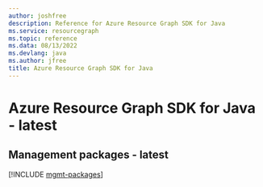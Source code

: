 ```yaml
---
author: joshfree
description: Reference for Azure Resource Graph SDK for Java
ms.service: resourcegraph
ms.topic: reference
ms.data: 08/13/2022
ms.devlang: java
ms.author: jfree
title: Azure Resource Graph SDK for Java
---
```

# Azure Resource Graph SDK for Java - latest

## Management packages - latest
[!INCLUDE [mgmt-packages](resource-graph-mgmt-index.md)]